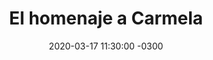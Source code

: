 ---
layout: post
category: Coqueto Escenario
date: 2020-03-17 11:30:00 -0300
title: El homenaje a Carmela
image: https://oceano.uy/api/images/programas/Abrepalabra/3214650w380.jpg
summary: Lubo Adusto sigue picante con sus micros sobre la pandemia del momento y contó algunas historias increíbles, se metió con el deporte y cerró con un dedicado homenaje a la creadora de todo esto
file: https://audios.oceanofm.com/programas/Abrepalabra/20-03-17Coquetoescenario.mp3
duration: 27:45
oceanourl: https://oceano.uy/abrepalabra/coqueto-escenario/21136-el-homenaje-a-carmela
---